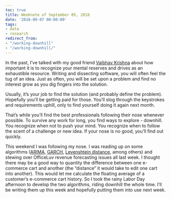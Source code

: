 ```yaml
---
toc: true
title: Weeknote of September 05, 2018
date: '2018-09-07 00:00:00'
tags:
- data
- research
redirect_from:
- "/working-downhill"
- "/working-downhill/"
---
```


In the past, I’ve talked with my good friend [Vaibhav Krishna](https://twitter.com/twybv) about how important it is to recognize your mental reserves and drives as an exhaustible resource. Writing and dissecting software, you will often feel the tug of an idea. Just as often, you will be set upon a problem and find no interest grow as you dig fingers into the solution.

Usually, it’s your job to find the solution (and probably define the problem). Hopefully you’ll be getting paid for those. You’ll slog through the keystrokes and requirements uphill, only to find yourself doing it again next month.

That’s while you’ll find the best professionals following their nose whenever possible. To survive any work for long, you find ways to explore - downhill. You recognize when not to push your mind. You recognize when to follow the scent of a challenge or new idea. If your nose is no good, you’ll find out quickly.

This weekend I was following my nose. I was reading up on some algorithms ([ARIMA](https://en.m.wikipedia.org/wiki/Autoregressive_integrated_moving_average), [GARCH](https://en.m.wikipedia.org/wiki/Autoregressive_conditional_heteroskedasticity), [Levenshtein distance](https://en.m.wikipedia.org/wiki/Levenshtein_distance), among others) and stewing over OfficeLuv revenue forecasting issues all last week. I thought there may be a good way to quantity the difference between one e-commerce cart and another (the “distance” it would take to edit one cart into another). This would let me calculate the floating average of a customer’s e-commerce cart history. So I took the rainy Labor Day afternoon to develop the two algorithms, riding downhill the whole time. I’ll be writing them up this week and hopefully putting them into use next week.

